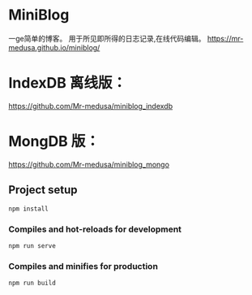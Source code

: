 # MiniBlog

一ge简单的博客。 用于所见即所得的日志记录,在线代码编辑。
https://mr-medusa.github.io/miniblog/

# IndexDB 离线版：
https://github.com/Mr-medusa/miniblog_indexdb

# MongDB 版：
https://github.com/Mr-medusa/miniblog_mongo
 

## Project setup
```
npm install
```

### Compiles and hot-reloads for development
```
npm run serve
```

### Compiles and minifies for production
```
npm run build
```

